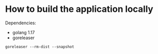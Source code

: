 # How to build the application locally

Dependencies:

- golang 1.17
- goreleaser

```
goreleaser --rm-dist --snapshot
```